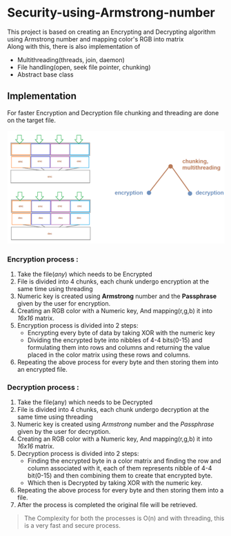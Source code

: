 # Security-using-Armstrong-number
This project is based on creating an Encrypting and Decrypting algorithm using Armstrong number and mapping color's RGB into matrix <br>
Along with this, there is also implementation of
- Multithreading(threads, join, daemon)
- File handling(open, seek file pointer, chunking)
- Abstract base class 

## Implementation
For faster Encryption and Decryption file chunking and threading are done on the target file.<br><br>
![image](implementation_approach.png)<br>
###  Encryption process :
1. Take the file(_any_) which needs to be Encrypted
2. File is divided into 4 chunks, each chunk undergo encryption at the same time using threading
3. Numeric key is created using **Armstrong** number and the **Passphrase** given by the user for encryption.
4. Creating an RGB color with a Numeric key, And mapping(r,g,b) it into _16x16_ matrix.
5. Encryption process is divided into 2 steps:
    * Encrypting every byte of data by taking XOR with the numeric key 
    * Dividing the encrypted byte into nibbles of 4-4 bits(0-15) and formulating them into rows and columns and returning the value placed in the color matrix using these rows and columns.
6. Repeating the above process for every byte and then storing them into an encrypted file. 

###  Decryption process :
1. Take the file(any) which needs to be Decrypted
2. File is divided into 4 chunks, each chunk undergo decryption at the same time using threading
3. Numeric key is created using _Armstrong_ number and the _Passphrase_ given by the user for decryption.
4. Creating an RGB color with a Numeric key, And mapping(r,g,b) it into _16x16_ matrix.
5. Decryption process is divided into 2 steps:
    * Finding the encrypted byte in a color matrix and finding the row and column associated with it, each of them represents nibble of 4-4 bit(0-15) and then combining them to create that encrypted byte.
    * Which then is Decrypted by taking XOR with the numeric key.     
6. Repeating the above process for every byte and then storing them into a file.
7. After the process is completed the original file will be retrieved.

> The Complexity for both the processes is O(n) and with threading, this is a very fast and secure process.<br>
